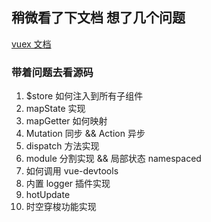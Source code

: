 
## 稍微看了下文档 想了几个问题

[vuex 文档](https://vuex.vuejs.org/zh/)

### 带着问题去看源码

1. $store 如何注入到所有子组件
2. mapState 实现
3. mapGetter 如何映射
4. Mutation 同步 && Action 异步
5. dispatch 方法实现
6. module 分割实现 && 局部状态 namespaced
7. 如何调用 vue-devtools
8. 内置 logger 插件实现
9. hotUpdate
10. 时空穿梭功能实现
